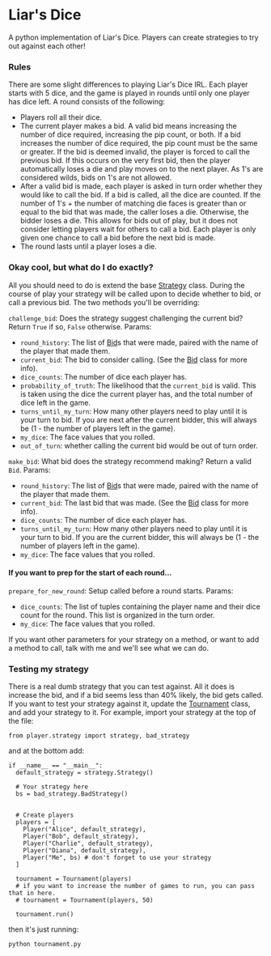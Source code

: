 # Liar's Dice
A python implementation of Liar's Dice. Players can create strategies to try out against each other!

### Rules
There are some slight differences to playing Liar's Dice IRL. Each player starts with 5 dice, and the game is played in rounds until only one player has dice left.
A round consists of the following:
- Players roll all their dice.
- The current player makes a bid. A valid bid means increasing the number of dice required, increasing the pip count, or both. If a bid increases the number of dice required, the pip count must be the same or greater. If the bid is deemed invalid, the player is forced to call the previous bid. If this occurs on the very first bid, then the player automatically loses a die and play moves on to the next player. As 1's are considered wilds, bids on 1's are not allowed.
- After a valid bid is made, each player is asked in turn order whether they would like to call the bid. If a bid is called, all the dice are counted. If the number of 1's + the number of matching die faces is greater than or equal to the bid that was made, the caller loses a die. Otherwise, the bidder loses a die. This allows for bids out of play, but it does not consider letting players wait for others to call a bid. Each player is only given one chance to call a bid before the next bid is made.
- The round lasts until a player loses a die.

### Okay cool, but what do I do exactly?
All you should need to do is extend the base [Strategy](https://github.com/jtreim/liars_dice/blob/main/player/strategy/strategy.py) class. During the course of play your strategy will be called upon to decide whether to bid, or call a previous bid. The two methods you'll be overriding:

`challenge_bid`: Does the strategy suggest challenging the current bid?
Return `True` if so, `False` otherwise.
Params:
- `round_history`: The list of [Bid](https://github.com/jtreim/liars_dice/blob/main/game/bid.py)s that were made, paired with the name of the player that made them.
- `current_bid`: The bid to consider calling. (See the [Bid](https://github.com/jtreim/liars_dice/blob/main/game/bid.py) class for more info).
- `dice_counts`: The number of dice each player has.
- `probability_of_truth`: The likelihood that the `current_bid` is valid. This is taken using the dice the current player has, and the total number of dice left in the game.
- `turns_until_my_turn`: How many other players need to play until it is your turn to bid. If you are next after the current bidder, this will always be (1 - the number of players left in the game).
- `my_dice`: The face values that you rolled.
- `out_of_turn`: whether calling the current bid would be out of turn order.

`make_bid`: What bid does the strategy recommend making?
Return a valid `Bid`.
Params:
- `round_history`: The list of [Bid](https://github.com/jtreim/liars_dice/blob/main/game/bid.py)s that were made, paired with the name of the player that made them.
- `current_bid`: The last bid that was made. (See the [Bid](https://github.com/jtreim/liars_dice/blob/main/game/bid.py) class for more info).
- `dice_counts`: The number of dice each player has.
- `turns_until_my_turn`: How many other players need to play until it is your turn to bid. If you are the current bidder, this will always be (1 - the number of players left in the game).
- `my_dice`: The face values that you rolled.

#### If you want to prep for the start of each round...

`prepare_for_new_round`: Setup called before a round starts.
Params:
- `dice_counts`: The list of tuples containing the player name and their dice count for the round. This list is organized in the turn order.
- `my_dice`: The face values that you rolled.

If you want other parameters for your strategy on a method, or want to add a method to call, talk with me and we'll see what we can do.

### Testing my strategy
There is a real dumb strategy that you can test against. All it does is increase the bid, and if a bid seems less than 40% likely, the bid gets called. If you want to test your strategy against it, update the [Tournament](https://github.com/jtreim/liars_dice/blob/main/tournament.py) class, and add your strategy to it. For example, import your strategy at the top of the file:

`from player.strategy import strategy, bad_strategy`

and at the bottom add:
```
if __name__ == "__main__":
  default_strategy = strategy.Strategy()

  # Your strategy here
  bs = bad_strategy.BadStrategy()


  # Create players
  players = [
    Player("Alice", default_strategy),
    Player("Bob", default_strategy),
    Player("Charlie", default_strategy),
    Player("Diana", default_strategy),
    Player("Me", bs) # don't forget to use your strategy
  ]

  tournament = Tournament(players)
  # if you want to increase the number of games to run, you can pass that in here.
  # tournament = Tournament(players, 50)

  tournament.run()
```

then it's just running:

`python tournament.py`

